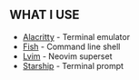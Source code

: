 ## WHAT I USE
- [Alacritty](https://alacritty.org/) - Terminal emulator
- [Fish](https://fishshell.com/) - Command line shell
- [Lvim](https://www.lunarvim.org/) - Neovim superset
- [Starship](https://starship.rs/) - Terminal prompt
